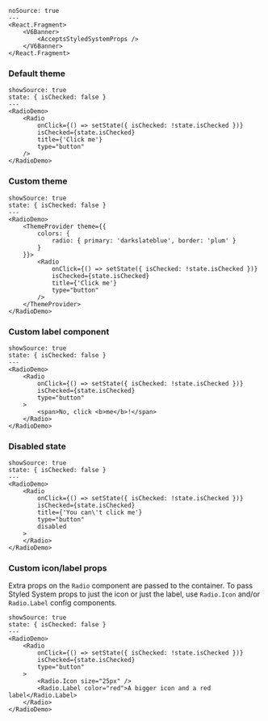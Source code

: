 ```react
noSource: true
---
<React.Fragment>
	<V6Banner>
		<AcceptsStyledSystemProps />
	</V6Banner>
</React.Fragment>
```

### Default theme

```react
showSource: true
state: { isChecked: false }
---
<RadioDemo>
	<Radio
		onClick={() => setState({ isChecked: !state.isChecked })}
		isChecked={state.isChecked}
		title={'Click me'}
		type="button"
	/>
</RadioDemo>
```

### Custom theme

```react
showSource: true
state: { isChecked: false }
---
<RadioDemo>
	<ThemeProvider theme={{
		colors: {
			radio: { primary: 'darkslateblue', border: 'plum' }
		}
	}}>
		<Radio
			onClick={() => setState({ isChecked: !state.isChecked })}
			isChecked={state.isChecked}
			title={'Click me'}
			type="button"
		/>
	</ThemeProvider>
</RadioDemo>
```

### Custom label component

```react
showSource: true
state: { isChecked: false }
---
<RadioDemo>
	<Radio
		onClick={() => setState({ isChecked: !state.isChecked })}
		isChecked={state.isChecked}
		type="button"
	>
		<span>No, click <b>me</b>!</span>
	</Radio>
</RadioDemo>
```

### Disabled state

```react
showSource: true
state: { isChecked: false }
---
<RadioDemo>
	<Radio
		onClick={() => setState({ isChecked: !state.isChecked })}
		isChecked={state.isChecked}
		title={'You can\'t click me'}
		type="button"
		disabled
	>
	</Radio>
</RadioDemo>
```

### Custom icon/label props

Extra props on the `Radio` component are passed to the container. To pass Styled System props to just the icon or just the label, use `Radio.Icon` and/or `Radio.Label` config components.

```react
showSource: true
state: { isChecked: false }
---
<RadioDemo>
	<Radio
		onClick={() => setState({ isChecked: !state.isChecked })}
		isChecked={state.isChecked}
		type="button"
	>
		<Radio.Icon size="25px" />
		<Radio.Label color="red">A bigger icon and a red label</Radio.Label>
	</Radio>
</RadioDemo>
```
